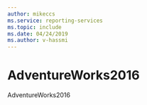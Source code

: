 ```yaml
---
author: mikeccs
ms.service: reporting-services
ms.topic: include
ms.date: 04/24/2019
ms.author: v-hassmi
---
```


# AdventureWorks2016

AdventureWorks2016

